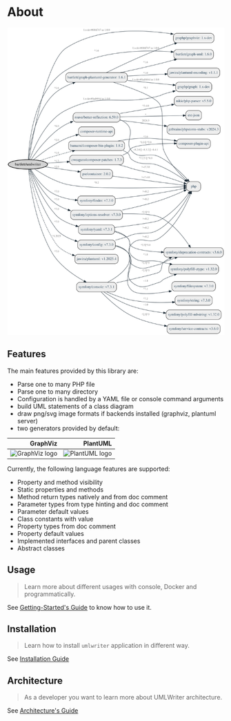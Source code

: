 <!-- markdownlint-disable MD013 -->
# About

![Graph Composer](./assets/images/graph-composer.svg)

## Features

The main features provided by this library are:

* Parse one to many PHP file
* Parse one to many directory
* Configuration is handled by a YAML file or console command arguments
* build UML statements of a class diagram
* draw png/svg image formats if backends installed (graphviz, plantuml server)
* two generators provided by default:

|                                     GraphViz |                                     PlantUML |
|---------------------------------------------:|---------------------------------------------:|
| ![GraphViz logo](./images/graphviz_logo.png) | ![PlantUML logo](./images/plantuml_logo.png) |

Currently, the following language features are supported:

* Property and method visibility
* Static properties and methods
* Method return types natively and from doc comment
* Parameter types from type hinting and doc comment
* Parameter default values
* Class constants with value
* Property types from doc comment
* Property default values
* Implemented interfaces and parent classes
* Abstract classes

## Usage

> Learn more about different usages with console, Docker and programmatically.

See [Getting-Started's Guide](usage/README.md) to know how to use it.

## Installation

> Learn how to install `umlwriter` application in different way.

See [Installation Guide](installation.md)

## Architecture

> As a developer you want to learn more about UMLWriter architecture.

See [Architecture's Guide](architecture/README.md)
